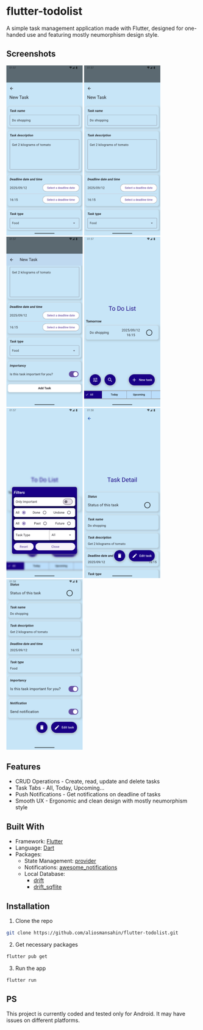 # flutter-todolist
A simple task management application made with Flutter, designed for one-handed use and featuring mostly neumorphism design style.

## Screenshots
<img src="screenshots/s1.png" alt="Screenshot 1" width="200">   <img src="screenshots/s2.png" alt="Screenshot 2" width="200">   <img src="screenshots/s3.png" alt="Screenshot 3" width="200">   <img src="screenshots/s4.png" alt="Screenshot 4" width="200">   <img src="screenshots/s5.png" alt="Screenshot 5" width="200">   <img src="screenshots/s6.png" alt="Screenshot 6" width="200">   <img src="screenshots/s7.png" alt="Screenshot 7" width="200">

## Features
  * CRUD Operations - Create, read, update and delete tasks
  * Task Tabs - All, Today, Upcoming...
  * Push Notifications - Get notifications on deadline of tasks
  * Smooth UX - Ergonomic and clean design with mostly neumorphism style

## Built With
  * Framework: [Flutter][flutter-url]
  * Language: [Dart][dart-url]
  * Packages:
    * State Management: [provider][provider-url]
    * Notifications: [awesome_notifications][awesome-notifications-url]
    * Local Database:
      * [drift][drift-url]
      * [drift_sqflite][drift-sqflite-url]

## Installation
1. Clone the repo
```sh
git clone https://github.com/aliosmansahin/flutter-todolist.git
```
2. Get necessary packages
```sh
flutter pub get
```
3. Run the app
```sh
flutter run
```

## PS
This project is currently coded and tested only for Android. It may have issues on different platforms.

<!-- LINKS -->
[flutter-url]: https://flutter.dev/
[dart-url]: https://dart.dev/
[provider-url]: https://pub.dev/packages/provider
[awesome-notifications-url]: https://pub.dev/packages/awesome_notifications
[drift-url]: https://pub.dev/packages/drift
[drift-sqflite-url]: https://pub.dev/packages/drift_sqflite
